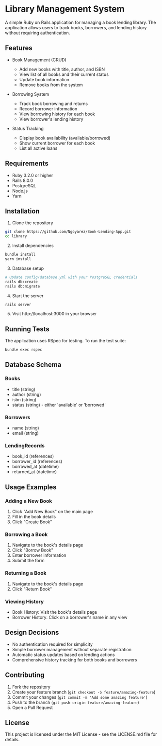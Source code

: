 # Library Management System

A simple Ruby on Rails application for managing a book lending library. The application allows users to track books, borrowers, and lending history without requiring authentication.

## Features

- Book Management (CRUD)
  - Add new books with title, author, and ISBN
  - View list of all books and their current status
  - Update book information
  - Remove books from the system
  
- Borrowing System
  - Track book borrowing and returns
  - Record borrower information
  - View borrowing history for each book
  - View borrower's lending history
  
- Status Tracking
  - Display book availability (available/borrowed)
  - Show current borrower for each book
  - List all active loans

## Requirements

- Ruby 3.2.0 or higher
- Rails 8.0.0
- PostgreSQL
- Node.js
- Yarn

## Installation

1. Clone the repository
```bash
git clone https://github.com/Ngoyarez/Book-Lending-App.git
cd library
```

2. Install dependencies
```bash
bundle install
yarn install
```

3. Database setup
```bash
# Update config/database.yml with your PostgreSQL credentials
rails db:create
rails db:migrate
```

4. Start the server
```bash
rails server
```

5. Visit http://localhost:3000 in your browser

## Running Tests

The application uses RSpec for testing. To run the test suite:

```bash
bundle exec rspec
```

## Database Schema

### Books
- title (string)
- author (string)
- isbn (string)
- status (string) - either 'available' or 'borrowed'

### Borrowers
- name (string)
- email (string)

### LendingRecords
- book_id (references)
- borrower_id (references)
- borrowed_at (datetime)
- returned_at (datetime)

## Usage Examples

### Adding a New Book
1. Click "Add New Book" on the main page
2. Fill in the book details
3. Click "Create Book"

### Borrowing a Book
1. Navigate to the book's details page
2. Click "Borrow Book"
3. Enter borrower information
4. Submit the form

### Returning a Book
1. Navigate to the book's details page
2. Click "Return Book"

### Viewing History
- Book History: Visit the book's details page
- Borrower History: Click on a borrower's name in any view

## Design Decisions

- No authentication required for simplicity
- Simple borrower management without separate registration
- Automatic status updates based on lending actions
- Comprehensive history tracking for both books and borrowers

## Contributing

1. Fork the repository
2. Create your feature branch (`git checkout -b feature/amazing-feature`)
3. Commit your changes (`git commit -m 'Add some amazing feature'`)
4. Push to the branch (`git push origin feature/amazing-feature`)
5. Open a Pull Request

## License

This project is licensed under the MIT License - see the LICENSE.md file for details.
